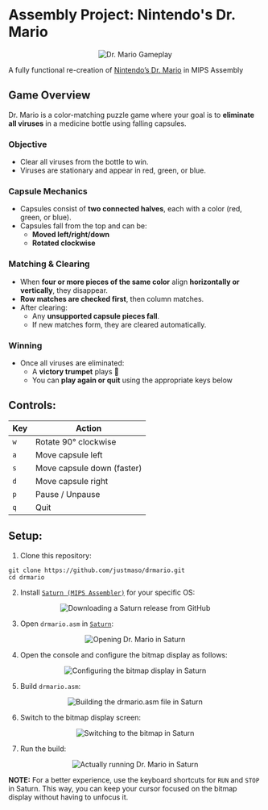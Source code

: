# Assembly Project: Nintendo's Dr. Mario

<p align="center"><img src="images/drmario.jpg" alt="Dr. Mario Gameplay"/></p>

A fully functional re-creation of [Nintendo’s Dr. Mario](https://en.wikipedia.org/wiki/Dr._Mario) in MIPS Assembly

## Game Overview
Dr. Mario is a color-matching puzzle game where your goal is to **eliminate all viruses** in a medicine bottle using falling capsules.

### Objective
- Clear all viruses from the bottle to win.
- Viruses are stationary and appear in red, green, or blue.

### Capsule Mechanics
- Capsules consist of **two connected halves**, each with a color (red, green, or blue).
- Capsules fall from the top and can be:
    - **Moved left/right/down**
    - **Rotated clockwise**

### Matching & Clearing
- When **four or more pieces of the same color** align **horizontally or vertically**, they disappear.
- **Row matches are checked first**, then column matches.
- After clearing:
    - Any **unsupported capsule pieces fall**.
    - If new matches form, they are cleared automatically.

### Winning
- Once all viruses are eliminated:
    - A **victory trumpet** plays 🎺
    - You can **play again or quit** using the appropriate keys below

## Controls:
<div align="center">
    <table>
    <thead>
        <tr>
        <th>Key</th>
        <th>Action</th>
        </tr>
    </thead>
    <tbody>
        <tr>
        <td><code>w</code></td>
        <td>Rotate 90° clockwise</td>
        </tr>
        <tr>
        <td><code>a</code></td>
        <td>Move capsule left</td>
        </tr>
        <tr>
        <td><code>s</code></td>
        <td>Move capsule down (faster)</td>
        </tr>
        <tr>
        <td><code>d</code></td>
        <td>Move capsule right</td>
        </tr>
        <tr>
        <td><code>p</code></td>
        <td>Pause / Unpause</td>
        </tr>
        <tr>
        <td><code>q</code></td>
        <td>Quit</td>
        </tr>
    </tbody>
    </table>
</div>

## Setup:
1. Clone this repository:
```
git clone https://github.com/justmaso/drmario.git
cd drmario
```

2. Install [`Saturn (MIPS Assembler)`](https://github.com/1whatleytay/saturn) for your specific OS:
<p align="center"><img src="images/setup-00.png" alt="Downloading a Saturn release from GitHub"/></p>

3. Open `drmario.asm` in [`Saturn`](https://github.com/1whatleytay/saturn):
<p align="center"><img src="images/setup-01.png" alt="Opening Dr. Mario in Saturn"/></p>

4. Open the console and configure the bitmap display as follows:
<p align="center"><img src="images/setup-02.png" alt="Configuring the bitmap display in Saturn"/></p>

5. Build `drmario.asm`:
<p align="center"><img src="images/setup-03.png" alt="Building the drmario.asm file in Saturn"/></p>

6. Switch to the bitmap display screen:
<p align="center"><img src="images/setup-04.png" alt="Switching to the bitmap in Saturn"/></p>

7. Run the build:
<p align="center"><img src="images/setup-05.png" alt="Actually running Dr. Mario in Saturn"/></p>

**NOTE:** For a better experience, use the keyboard shortcuts for `RUN` and `STOP` in Saturn. This way, you can keep your cursor focused on the bitmap display without having to unfocus it.
